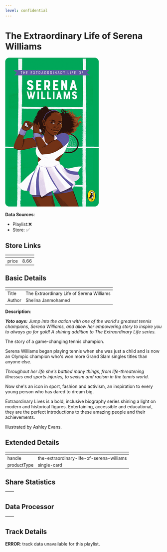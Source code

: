 ```yaml
---
level: confidential
---
```

# The Extraordinary Life of Serena Williams

![card_[9wNRg].png](../../img/cards/card_[9wNRg].png)

**Data Sources**: 

- Playlist:❌
- Store: ✅


## Store Links

| <!-- --> | <!-- --> |
| - | - |
| price | 8.66 |


## Basic Details

| <!-- --> | <!-- --> |
| - | - |
| Title | The Extraordinary Life of Serena Williams |
| Author | Shelina Janmohamed |

**Description**:

_**Yoto says:** Jump into the action with one of the world's greatest tennis champions, Serena Williams, and allow her empowering story to inspire you to always go for gold! A shining addition to The Extraordinary Life series._

The story of a game-changing tennis champion.

Serena Williams began playing tennis when she was just a child and is now an Olympic champion who's won more Grand Slam singles titles than anyone else.

_Throughout her life she's battled many things, from life-threatening illnesses and sports injuries, to sexism and racism in the tennis world._

Now she's an icon in sport, fashion and activism, an inspiration to every young person who has dared to dream big.

Extraordinary Lives is a bold, inclusive biography series shining a light on modern and historical figures. Entertaining, accessible and educational, they are the perfect introductions to these amazing people and their achievements.

Illustrated by Ashley Evans.


## Extended Details

| <!-- --> | <!-- --> |
| - | - |
| handle | the-extraordinary-life-of-serena-williams |
| productType | single-card |


## Share Statistics

| <!-- --> | <!-- --> |
| - | - |


## Data Processor

| <!-- --> | <!-- --> |
| - | - |


## Track Details

**ERROR**: track data unavailable for this playlist.
